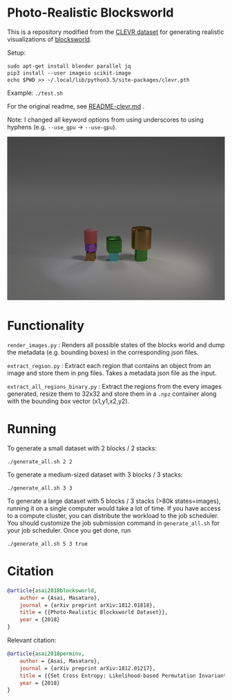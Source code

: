 
# Photo-Realistic Blocksworld

This is a repository modified from the [CLEVR dataset](https://github.com/facebookresearch/clevr-dataset-gen)
for generating realistic visualizations of [blocksworld](https://en.wikipedia.org/wiki/Blocks_world).

Setup:

```
sudo apt-get install blender parallel jq
pip3 install --user imageio scikit-image
echo $PWD >> ~/.local/lib/python3.5/site-packages/clevr.pth
```

Example: `./test.sh`

For the original readme, see [README-clevr.md](README-clevr.md) .

Note: I changed all keyword options from using underscores to using hyphens (e.g. `--use_gpu` -> `--use-gpu`).

<div align="center">
  <img src="example/image/CLEVR_new_010000.png" width="800px">
</div>

# Functionality

`render_images.py` : Renders all possible states of the blocks world and dump the metadata (e.g. bounding boxes) in the corresponding json files.

`extract_region.py` : Extract each region that contains an object from an image and store them in png files. Takes a metadata json file as the input.

`extract_all_regions_binary.py` : Extract the regions from the every images generated, resize them to 32x32 and store them in a `.npz` container along with the bounding box vector (x1,y1,x2,y2).

# Running

To generate a small dataset with 2 blocks / 2 stacks:

    ./generate_all.sh 2 2

To generate a medium-sized dataset with 3 blocks / 3 stacks:

    ./generate_all.sh 3 3

To generate a large dataset with 5 blocks / 3 stacks (>80k states=images),
running it on a single computer would take a lot of time.
If you have access to a compute cluster, you can distribute the workload
to the job scheduler.
You should customize the job submission command in `generate_all.sh` for your job scheduler.
Once you get done, run

    ./generate_all.sh 5 3 true

# Citation

``` bibtex
@article{asai2018blocksworld,
	author = {Asai, Masataro},
	journal = {arXiv preprint arXiv:1812.01818},
	title = {{Photo-Realistic Blocksworld Dataset}},
	year = {2018}
}
```

Relevant citation:

``` bibtex
@article{asai2018perminv,
	author = {Asai, Masataro},
	journal = {arXiv preprint arXiv:1812.01217},
	title = {{Set Cross Entropy: Likelihood-based Permutation Invariant Loss Function for Probability Distributions}},
	year = {2018}
}
```

